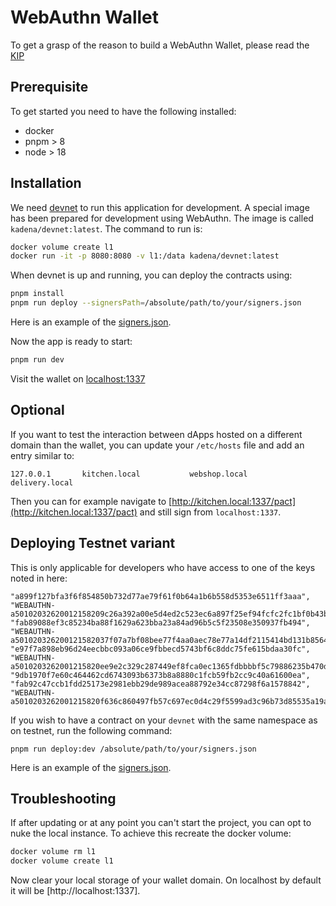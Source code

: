 # WebAuthn Wallet

To get a grasp of the reason to build a WebAuthn Wallet, please read the
[KIP](./KIP.md)

## Prerequisite

To get started you need to have the following installed:

- docker
- pnpm > 8
- node > 18

## Installation

We need
[devnet](https://github.com/kadena-io/devnet/tree/main/nix#running-the-devnet-docker-image)
to run this application for development. A special image has been prepared for
development using WebAuthn. The image is called `kadena/devnet:latest`. The
command to run is:

```sh
docker volume create l1
docker run -it -p 8080:8080 -v l1:/data kadena/devnet:latest
```

When devnet is up and running, you can deploy the contracts using:

```sh
pnpm install
pnpm run deploy --signersPath=/absolute/path/to/your/signers.json
```

Here is an example of the [signers.json](./signers-example.json).

Now the app is ready to start:

```sh
pnpm run dev
```

Visit the wallet on [localhost:1337](http://localhost:1337)

## Optional

If you want to test the interaction between dApps hosted on a different domain
than the wallet, you can update your `/etc/hosts` file and add an entry similar
to:

```
127.0.0.1       kitchen.local           webshop.local           delivery.local
```

Then you can for example navigate to
[http://kitchen.local:1337/pact](http://kitchen.local:1337/pact) and still sign
from `localhost:1337`.

## Deploying Testnet variant

This is only applicable for developers who have access to one of the keys noted
in here:

```
"a899f127bfa3f6f854850b732d77ae79f61f0b64a1b6b558d5353e6511ff3aaa",
"WEBAUTHN-a50102032620012158209c26a392a00e5d4ed2c523ec6a897f25ef94fcfc2fc1bf0b43b782d2601e5f8b225820445c816cd407c66283085b8714467cd9b50eb38ea8cc87924947a75e140051a9",
"fab89088ef3c85234ba88f1629a623bba23a84ad96b5c5f23508e350937fb494",
"WEBAUTHN-a501020326200121582037f07a7bf08bee77f4aa0aec78e77a14df2115414bd131b8564a7520409b57d622582061f406783153b9cf190af040a127267967fa656be2e6d5f24bf26f4024e5ae55",
"e97f7a898eb96d24eecbbc093a06ce9fbbecd5743bf6c8ddc75fe615bdaa30fc",
"WEBAUTHN-a5010203262001215820ee9e2c329c287449ef8fca0ec1365fdbbbbf5c79886235b470dcdfca212ad9bb225820746bd8b5e5a57c044fc29cd470641e81c72d4b0b3413a34076fab063a4341115",
"9db1970f7e60c464462cd6743093b6373b8a8880c1fcb59fb2cc9c40a61600ea",
"fab92c47ccb1fdd25173e2981ebb29de989acea88792e34cc87298f6a1578842",
"WEBAUTHN-a5010203262001215820f636c860497fb57c697ec0d4c29f5599ad3c96b73d85535a19a268c10c71238b225820970bd62ac3001e67d58031892f44be7e23b9494bcf233d73356c3b6004f57c14"
```

If you wish to have a contract on your `devnet` with the same namespace as on
testnet, run the following command:

```
pnpm run deploy:dev /absolute/path/to/your/signers.json
```

Here is an example of the [signers.json](./signers-example.json).

## Troubleshooting

If after updating or at any point you can't start the project, you can opt to
nuke the local instance. To achieve this recreate the docker volume:

```sh
docker volume rm l1
docker volume create l1
```

Now clear your local storage of your wallet domain. On localhost by default it
will be [http://localhost:1337].
